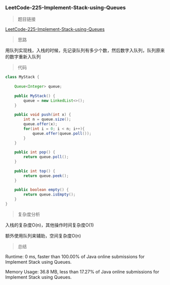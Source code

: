 ### LeetCode-225-Implement-Stack-using-Queues

> 题目链接

[LeetCode-225-Implement-Stack-using-Queues](https://leetcode.com/problems/implement-stack-using-queues/)

> 思路

用队列实现栈，入栈的时候，先记录队列有多少个数，然后数字入队列，队列原来的数字重新入队列

> 代码

```java
class MyStack {
    
    Queue<Integer> queue;
    
    public MyStack() {
        queue = new LinkedList<>();
    }
    
    public void push(int x) {
        int n = queue.size();
        queue.offer(x);
        for(int i = 0; i < n; i++){
            queue.offer(queue.poll());
        }
    }
    
    public int pop() {
        return queue.poll();
    }
    
    public int top() {
        return queue.peek();
    }
    
    public boolean empty() {
        return queue.isEmpty();
    }
}
```

> 复杂度分析

入栈的复杂度O(n)，其他操作时间复杂度O(1)

额外使用队列来辅助，空间复杂度O(n)

> 总结

Runtime: 0 ms, faster than 100.00% of Java online submissions for Implement Stack using Queues.

Memory Usage: 36.8 MB, less than 17.27% of Java online submissions for Implement Stack using Queues.
